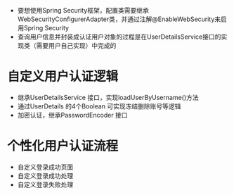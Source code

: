 - 要想使用Spring Security框架，配置类需要继承WebSecurityConfigurerAdapter类，并通过注解@EnableWebSecurity来启用Spring Security
- 查询用户信息并封装成认证用户对象的过程是在UserDetailsService接口的实现类（需要用户自己实现）中完成的


# 自定义用户认证逻辑
- 继承UserDetailsService 接口，实现loadUserByUsername()方法
- 通过UserDetails 的4个Boolean 可实现冻结删除账号等逻辑
- 加密认证，继承PasswordEncoder 接口

# 个性化用户认证流程
- 自定义登录成功页面
- 自定义登录成功处理
- 自定义登录失败处理